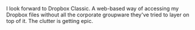 I look forward to Dropbox Classic. A web-based way of accessing my Dropbox files without all the corporate groupware they've tried to layer on top of it. The clutter is getting epic. 
